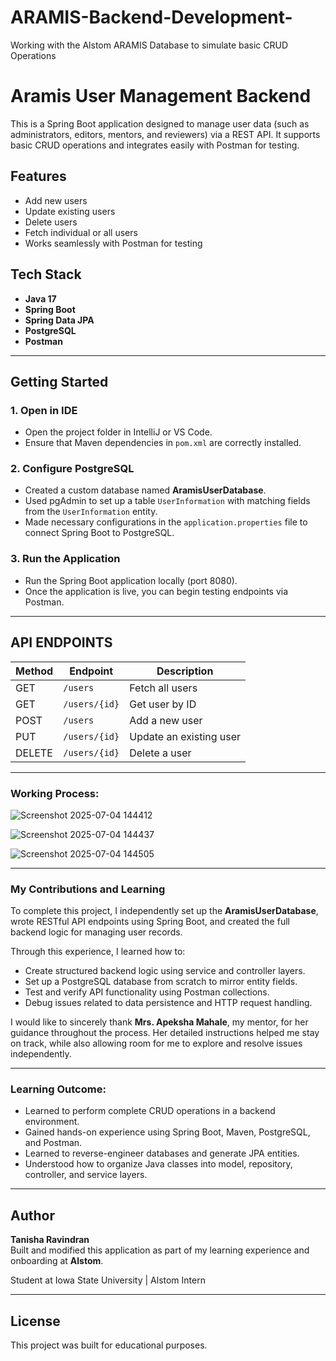 # ARAMIS-Backend-Development-
Working with the Alstom ARAMIS Database to simulate basic CRUD Operations 

# Aramis User Management Backend

This is a Spring Boot application designed to manage user data (such as administrators, editors, mentors, and reviewers) via a REST API. It supports basic CRUD operations and integrates easily with Postman for testing.

## Features

- Add new users
- Update existing users
- Delete users
- Fetch individual or all users
- Works seamlessly with Postman for testing

## Tech Stack

- **Java 17**
- **Spring Boot**
- **Spring Data JPA**
- **PostgreSQL**
- **Postman**

---

##  Getting Started
### 1. Open in IDE

- Open the project folder in IntelliJ or VS Code.
- Ensure that Maven dependencies in `pom.xml` are correctly installed.

### 2. Configure PostgreSQL

- Created a custom database named **AramisUserDatabase**.
- Used pgAdmin to set up a table `UserInformation` with matching fields from the `UserInformation` entity.
- Made necessary configurations in the `application.properties` file to connect Spring Boot to PostgreSQL.

### 3. Run the Application

- Run the Spring Boot application locally (port 8080).
- Once the application is live, you can begin testing endpoints via Postman.

---

## API ENDPOINTS

| Method | Endpoint      | Description             |
| ------ | ------------- | ----------------------- |
| GET    | `/users`      | Fetch all users         |
| GET    | `/users/{id}` | Get user by ID          |
| POST   | `/users`      | Add a new user          |
| PUT    | `/users/{id}` | Update an existing user |
| DELETE | `/users/{id}` | Delete a user           |

---

### Working Process:

![Screenshot 2025-07-04 144412](https://github.com/user-attachments/assets/f3c678b3-8788-450c-acf5-9e188590a20d)

![Screenshot 2025-07-04 144437](https://github.com/user-attachments/assets/cbbef1b5-27a2-45ef-9ae7-1cede4047e2b)

![Screenshot 2025-07-04 144505](https://github.com/user-attachments/assets/6a9b0091-4f79-420d-b5c9-a1479e85143b)


---

### My Contributions and Learning

To complete this project, I independently set up the **AramisUserDatabase**, wrote RESTful API endpoints using Spring Boot, and created the full backend logic for managing user records.

Through this experience, I learned how to:

- Create structured backend logic using service and controller layers.
- Set up a PostgreSQL database from scratch to mirror entity fields.
- Test and verify API functionality using Postman collections.
- Debug issues related to data persistence and HTTP request handling.

I would like to sincerely thank **Mrs. Apeksha Mahale**, my mentor, for her guidance throughout the process. Her detailed instructions helped me stay on track, while also allowing room for me to explore and resolve issues independently.

---

### Learning Outcome:

- Learned to perform complete CRUD operations in a backend environment.
- Gained hands-on experience using Spring Boot, Maven, PostgreSQL, and Postman.
- Learned to reverse-engineer databases and generate JPA entities.
- Understood how to organize Java classes into model, repository, controller, and service layers.

---

## Author

**Tanisha Ravindran**  
Built and modified this application as part of my learning experience and onboarding at **Alstom**.

Student at Iowa State University | Alstom Intern

---

## License

This project was built for educational purposes.

